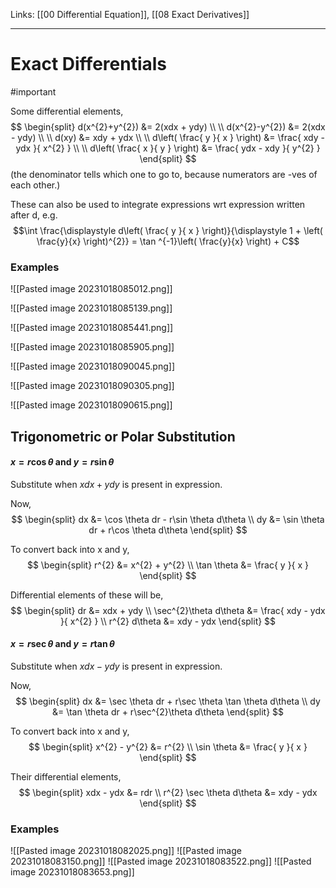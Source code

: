 Links: [[00 Differential Equation]], [[08 Exact Derivatives]]
___
# Exact Differentials
#important 

Some differential elements,
$$
\begin{split}
d(x^{2}+y^{2}) &= 2(xdx + ydy) \\
\\
d(x^{2}-y^{2}) &= 2(xdx - ydy) \\
\\
d(xy) &= xdy + ydx \\
\\
d\left( \frac{ y }{ x } \right) &= \frac{ xdy - ydx }{ x^{2} } \\
\\
d\left( \frac{ x }{ y } \right) &= \frac{ ydx - xdy }{ y^{2} }
\end{split}
$$
(the denominator tells which one to go to, because numerators are -ves of each other.)


These can also be used to integrate expressions wrt expression written after d,
e.g.
$$\int \frac{\displaystyle d\left( \frac{ y }{ x } \right)}{\displaystyle 1 + \left( \frac{y}{x} \right)^{2}} = \tan ^{-1}\left( \frac{y}{x} \right) + C$$


### Examples 
![[Pasted image 20231018085012.png]]

![[Pasted image 20231018085139.png]]

![[Pasted image 20231018085441.png]]

![[Pasted image 20231018085905.png]]

![[Pasted image 20231018090045.png]]

![[Pasted image 20231018090305.png]]

![[Pasted image 20231018090615.png]]

## Trigonometric or Polar Substitution 
#### $x = r\cos \theta$ and $y = r\sin \theta$
Substitute when $xdx + ydy$ is present in expression. 

Now,
$$
\begin{split}
dx &= \cos \theta dr - r\sin \theta d\theta \\
dy &= \sin \theta dr + r\cos \theta d\theta 
\end{split}
$$

To convert back into x and y,
$$
\begin{split}
r^{2} &= x^{2} + y^{2} \\
\tan \theta &= \frac{ y }{ x }
\end{split}
$$

Differential elements of these will be,
$$
\begin{split}
dr &= xdx + ydy \\
\sec^{2}\theta d\theta &= \frac{ xdy - ydx }{ x^{2} } \\
r^{2} d\theta &= xdy - ydx
\end{split}
$$

#### $x = r\sec \theta$ and $y = r \tan \theta$
Substitute when $xdx - ydy$ is present in expression. 

Now,
$$
\begin{split}
dx &= \sec \theta dr + r\sec \theta \tan \theta d\theta \\
dy &= \tan \theta dr + r\sec^{2}\theta d\theta
\end{split}
$$

To convert back into x and y,
$$
\begin{split}
x^{2} - y^{2} &= r^{2} \\
\sin \theta &= \frac{ y }{ x }
\end{split}
$$

Their differential elements,
$$
\begin{split}
xdx - ydx &= rdr \\
r^{2} \sec \theta d\theta &= xdy - ydx
\end{split}
$$

### Examples 
![[Pasted image 20231018082025.png]]
![[Pasted image 20231018083150.png]]
![[Pasted image 20231018083522.png]]
![[Pasted image 20231018083653.png]]